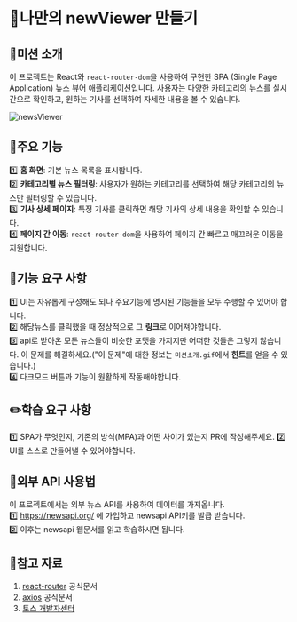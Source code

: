 # 📰나만의 newViewer 만들기

## 📢미션 소개
이 프로젝트는 React와 `react-router-dom`을 사용하여 구현한 SPA (Single Page Application) 뉴스 뷰어 애플리케이션입니다. 사용자는 다양한 카테고리의 뉴스를 실시간으로 확인하고, 원하는 기사를 선택하여 자세한 내용을 볼 수 있습니다.

![newsViewer](https://github.com/user-attachments/assets/96189f72-4154-414c-be89-e9ac08f35a91)


## 🔧주요 기능
1️⃣ **홈 화면**: 기본 뉴스 목록을 표시합니다.<br/>
2️⃣ **카테고리별 뉴스 필터링**: 사용자가 원하는 카테고리를 선택하여 해당 카테고리의 뉴스만 필터링할 수 있습니다.<br/>
3️⃣ **기사 상세 페이지**: 특정 기사를 클릭하면 해당 기사의 상세 내용을 확인할 수 있습니다.<br/>
4️⃣ **페이지 간 이동**: `react-router-dom`을 사용하여 페이지 간 빠르고 매끄러운 이동을 지원합니다.

## 👻기능 요구 사항
1️⃣ UI는 자유롭게 구성해도 되나 주요기능에 명시된 기능들을 모두 수행할 수 있어야 합니다.<br/>
2️⃣ 해당뉴스를 클릭했을 때 정상적으로 그 **링크**로 이어져야합니다.<br/>
3️⃣ api로 받아온 모든 뉴스들이 비슷한 포맷을 가지지만 어떠한 것들은 그렇지 않습니다. 이 문제를 해결하세요.("이 문제"에 대한 정보는 `미션소개.gif`에서 **힌트**를 얻을 수 있습니다.)<br/>
4️⃣ 다크모드 버튼과 기능이 원활하게 작동해야합니다.

## ✏️학습 요구 사항
1️⃣ SPA가 무엇인지, 기존의 방식(MPA)과 어떤 차이가 있는지 PR에 작성해주세요.
2️⃣ UI를 스스로 만들어낼 수 있어야합니다.

## 📍외부 API 사용법
이 프로젝트에서는 외부 뉴스 API를 사용하여 데이터를 가져옵니다.<br/>
1️⃣ https://newsapi.org/ 에 가입하고 newsapi API키를 발급 받습니다.<br/>
2️⃣ 이후는 newsapi 웹문서를 읽고 학습하시면 됩니다.<br/>

## 🧱참고 자료
1. [react-router](https://reactrouter.com/) 공식문서
2. [axios](https://axios-http.com/kr/) 공식문서
3. [토스 개발자센터](https://docs.tosspayments.com/resources/glossary/spa)
